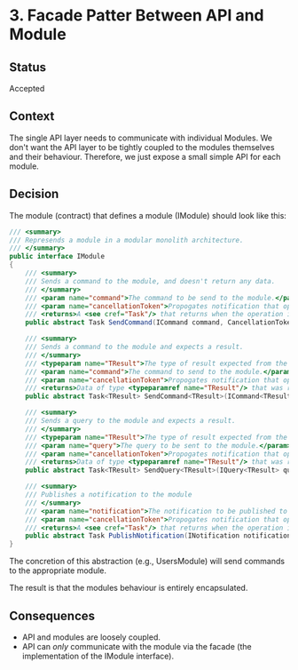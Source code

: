 # 3. Facade Patter Between API and Module 

## Status

Accepted

## Context

The single API layer needs to communicate with individual Modules. We don't want the API layer to be tightly coupled to the modules themselves and their behaviour. Therefore, we just expose a small simple API for each module.

## Decision

The module (contract) that defines a module (IModule) should look like this:

```csharp
/// <summary>
/// Represends a module in a modular monolith architecture.
/// </summary>
public interface IModule
{
    /// <summary>
    /// Sends a command to the module, and doesn't return any data.
    /// </summary>
    /// <param name="command">The command to be send to the module.</param>
    /// <param name="cancellationToken">Propogates notification that operations should be cancelled.</param>
    /// <returns>A <see cref="Task"/> that returns when the operation is complete.</returns>
    public abstract Task SendCommand(ICommand command, CancellationToken cancellationToken = default);

    /// <summary>
    /// Sends a command to the module and expects a result.
    /// </summary>
    /// <typeparam name="TResult">The type of result expected from the command.</typeparam>
    /// <param name="command">The command to send to the module.</param>
    /// <param name="cancellationToken">Propogates notification that operations should be cancelled.</param>
    /// <returns>Data of type <typeparamref name="TResult"/> that was returned from the command.</returns>
    public abstract Task<TResult> SendCommand<TResult>(ICommand<TResult> command, CancellationToken cancellationToken = default);

    /// <summary>
    /// Sends a query to the module and expects a result.
    /// </summary>
    /// <typeparam name="TResult">The type of result expected from the query.</typeparam>
    /// <param name="query">The query to be sent to the module.</param>
    /// <param name="cancellationToken">Propogates notification that operations should be cancelled.</param>
    /// <returns>Data of type <typeparamref name="TResult"/> that was returned from the query.</returns>
    public abstract Task<TResult> SendQuery<TResult>(IQuery<TResult> query, CancellationToken cancellationToken = default);

    /// <summary>
    /// Publishes a notification to the module 
    /// </summary>
    /// <param name="notification">The notification to be published to the module.</param>
    /// <param name="cancellationToken">Propogates notification that operations should be cancelled.</param>
    /// <returns>A <see cref="Task"/> that returns when the operation is complete.</returns>
    public abstract Task PublishNotification(INotification notification, CancellationToken cancellationToken = default);
}
```

The concretion of this abstraction (e.g., UsersModule) will send commands to the appropriate module. 

The result is that the modules behaviour is entirely encapsulated.

## Consequences

- API and modules are loosely coupled.
- API can *only* communicate with the module via the facade (the implementation of the IModule interface).